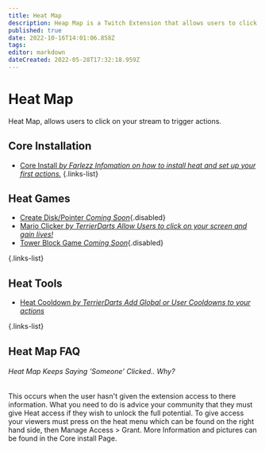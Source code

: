 ```yaml
---
title: Heat Map
description: Heap Map is a Twitch Extension that allows users to click and interact with your stream.
published: true
date: 2022-10-16T14:01:06.858Z
tags: 
editor: markdown
dateCreated: 2022-05-28T17:32:18.959Z
---
```


# Heat Map
Heat Map, allows users to click on your stream to trigger actions. 

## Core Installation

- [Core Install  *by Farlezz* *Infomation on how to install heat and set up your first actions.*](/extensions/heat-map-core)
{.links-list}

## Heat Games

- [Create Disk/Pointer *Coming Soon*](){.disabled}
- [Mario Clicker *by TerrierDarts*  *Allow Users to click on your screen and gain lives!*](/extensions/mario-clicker)
- [Tower Block Game *Coming Soon*](){.disabled}

{.links-list}

## Heat Tools
- [Heat Cooldown *by TerrierDarts* *Add Global or User Cooldowns to your actions*](/extensions/heat-cooldown)

{.links-list}

## Heat Map FAQ

###### Heat Map Keeps Saying 'Someone' Clicked.. Why?
This occurs when the user hasn't given the extension access to there information. What you need to do is advice your community that they must give Heat access if they wish to unlock the full potential. To give access your viewers must press on the heat menu which can be found on the right hand side, then Manage Access > Grant. More Information and pictures can be found in the Core install Page.


